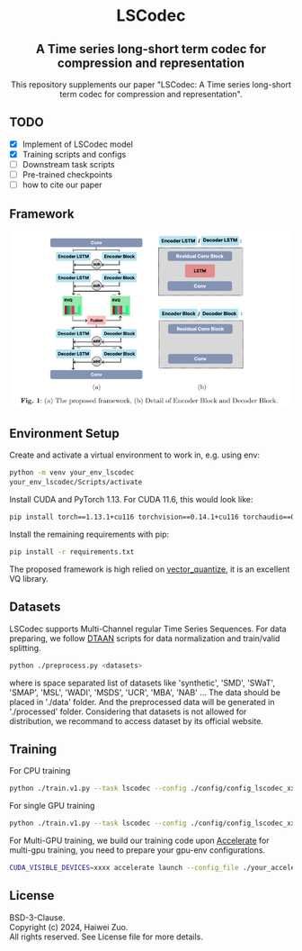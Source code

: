 <div align="center">

# LSCodec
## A Time series long-short term codec for compression and representation
This repository supplements our paper "LSCodec: A Time series long-short term codec for compression and representation". 

</div>

## TODO
- [x] Implement of LSCodec model
- [x] Training scripts and configs
- [ ] Downstream task scripts
- [ ] Pre-trained checkpoints
- [ ] how to cite our paper

## Framework
![image](./imgs/framework.png)

## Environment Setup

Create and activate a virtual environment to work in, e.g. using env:

```sh
python -m venv your_env_lscodec 
your_env_lscodec/Scripts/activate  
```

Install CUDA and PyTorch 1.13. For CUDA 11.6, this would look like:

```sh
pip install torch==1.13.1+cu116 torchvision==0.14.1+cu116 torchaudio==0.13.1 --extra-index-url https://download.pytorch.org/whl/cu116
```
Install the remaining requirements with pip:

```sh
pip install -r requirements.txt
```
The proposed framework is high relied on [vector_quantize](https://github.com/lucidrains/vector-quantize-pytorch), it is an excellent VQ library.   


## Datasets
LSCodec supports Multi-Channel regular Time Series Sequences. For data preparing, we follow  [DTAAN](https://github.com/Yu-Lingrui/DTAAD) scripts for data normalization and train/valid splitting.
```sh
python ./preprocess.py <datasets>  
```
where <datasets> is space separated list of datasets like 'synthetic', 'SMD', 'SWaT', 'SMAP', 'MSL', 'WADI', 'MSDS', 'UCR', 'MBA', 'NAB' ...
The data should be placed in './data' folder. And the preprocessed data will be generated in './processed' folder. Considering that datasets is not allowed for distribution, 
we recommand to access dataset by its official website. 

## Training
For CPU training 
```sh
python ./train.v1.py --task lscodec --config ./config/config_lscodec_xxx.toml --force_cpu  
```

For single GPU training 
```sh
python ./train.v1.py --task lscodec --config ./config/config_lscodec_xxx.toml  
```

For Multi-GPU training, we build our training code upon [Accelerate](https://huggingface.co/docs/accelerate/index) for multi-gpu training, you need to prepare your gpu-env configurations.
```sh
CUDA_VISIBLE_DEVICES=xxxx accelerate launch --config_file ./your_accelerate_config  ./train.v1.py --task lscodec --config ./config/config_lscodec_xxx.toml    
```

## License
BSD-3-Clause.      
Copyright (c) 2024, Haiwei Zuo.      
All rights reserved.
See License file for more details.